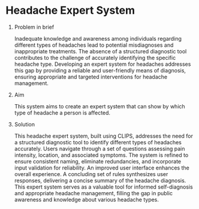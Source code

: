 # Headache Expert System

1. Problem in brief
   
   Inadequate knowledge and awareness among individuals regarding different types of 
headaches lead to potential misdiagnoses and inappropriate treatments. The absence of a 
structured diagnostic tool contributes to the challenge of accurately identifying the specific 
headache type. Developing an expert system for headaches addresses this gap by providing a 
reliable and user-friendly means of diagnosis, ensuring appropriate and targeted interventions 
for headache management.

2. Aim
   
   This system aims to create an expert system that can show by which type of headache 
a person is affected.

3. Solution
   
   This headache expert system, built using CLIPS, addresses the need for a structured 
diagnostic tool to identify different types of headaches accurately. Users navigate through a set of 
questions assessing pain intensity, location, and associated symptoms. The system is refined to 
ensure consistent naming, eliminate redundancies, and incorporate input validation for reliability. 
An improved user interface enhances the overall experience. A concluding set of rules synthesizes 
user responses, delivering a concise summary of the headache diagnosis. This expert system serves 
as a valuable tool for informed self-diagnosis and appropriate headache management, filling the 
gap in public awareness and knowledge about various headache types.





